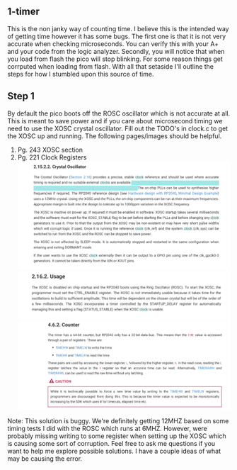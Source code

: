 ## 1-timer
This is the non janky way of counting time. I believe this is the intended way of getting time however it has some bugs. The first one is that it is not very accurate when checking microseconds. You can verify this with your A+ and your code from the logic analyzer. Secondly, you will notice that when you load from flash the pico will stop blinking. For some reason things get corrputed when loading from flash. With all that setaside I'll outline the steps for how I stumbled upon this source of time.

## Step 1
By default the pico boots off the ROSC oscillator which is not accurate at all. This is meant to save power and if you care about microsecond timing we need to use the XOSC crystal oscillator. Fill out the TODO's in clock.c to get the XOSC up and running. The following pages/images should be helpful.
1. Pg. 243 XOSC section 
2. Pg. 221 Clock Registers
![ROSC to XOSC](../../docs/images/ROsC.png)
![XOSC Usage](../../docs/images/XOSC.png)
![Timer](../../docs/images/Timer.png)

Note: This solution is buggy. We're definitely getting 12MHZ based on some timing tests I did with the ROSC which runs at 6MHZ. However, were probably missing writing to some register when setting up the XOSC which is causing some sort of corruption. Feel free to ask me questions if you want to help me explore possible solutions. I have a couple ideas of what may be causing the error.